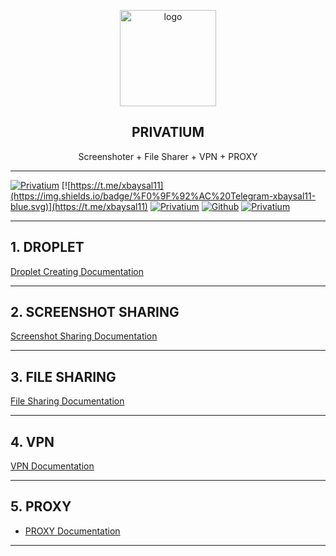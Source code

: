 <p align="center">
    <img src="https://i.postimg.cc/0jXS4kxK/pr.png" alt="logo" width="154" height="154">
</p>

<h2 align="center">PRIVATIUM</h2>

<p align="center">
     Screenshoter + File Sharer + VPN + PROXY
</p>

---

[![Privatium](https://img.shields.io/badge/Privatium-v.1.0.0-00aced.svg)](https://github.com/xbaysal11/privatium)
[![https://t.me/xbaysal11](https://img.shields.io/badge/%F0%9F%92%AC%20Telegram-xbaysal11-blue.svg)](https://t.me/xbaysal11)
[![Privatium](https://img.shields.io/github/license/xbaysal11/privatium)](https://github.com/xbaysal11/privatium)
[![Github](https://img.shields.io/github/followers/xbaysal11?style=social)](https://github.com/xbaysal11)
[![Privatium](https://img.shields.io/github/stars/xbaysal11/privatium?style=social)](https://github.com/xbaysal11/privatium)

---

## 1. DROPLET

[Droplet Creating Documentation](https://github.com/xbaysal11/privatium/blob/master/droplet/)

---

## 2. SCREENSHOT SHARING

[Screenshot Sharing Documentation](https://github.com/xbaysal11/privatium/blob/master/screenshot/)

---

## 3. FILE SHARING

[File Sharing Documentation](https://github.com/xbaysal11/privatium/blob/master/fileshare/)

---

## 4. VPN

[VPN Documentation](https://github.com/xbaysal11/privatium/blob/master/vpn/)

---

## 5. PROXY

- [PROXY Documentation](https://github.com/xbaysal11/privatium/blob/master/proxy/)

---
